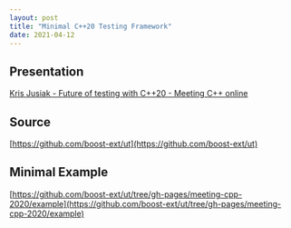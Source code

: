 ```yaml
---
layout: post
title: "Minimal C++20 Testing Framework"
date: 2021-04-12
---
```


## Presentation
[Kris Jusiak - Future of testing with C++20 - Meeting C++ online](https://www.youtube.com/watch?v=0mLoali1LOc)

## Source
[https://github.com/boost-ext/ut](https://github.com/boost-ext/ut)

## Minimal Example
[https://github.com/boost-ext/ut/tree/gh-pages/meeting-cpp-2020/example](https://github.com/boost-ext/ut/tree/gh-pages/meeting-cpp-2020/example)
